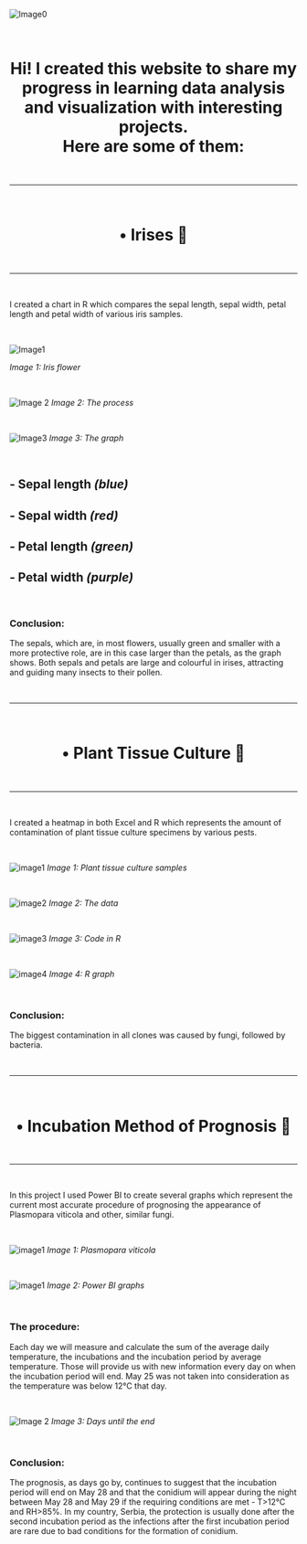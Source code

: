 ![Image0](https://github.com/cerovina/cerovina.github.io/blob/main/012.jpg?raw=true)

<br/>

<h1 align="center">
  Hi! I created this website to share my progress in learning data analysis and visualization with interesting projects.<br/>
  Here are some of them:
  </h1>
  
<br/>

-------------------

<br/>
<h1 align="center">
  • Irises 🌸
  </h1>
  <br/>
  
-------------------

<br/>

I created a chart in R which compares the sepal length, sepal width, petal length and petal width of various iris samples.

<br/>

![Image1](https://www.integratedots.com/wp-content/uploads/2019/06/iris_petal-sepal-e1560211020463.png)
  
_Image 1: Iris flower_

<br/>

![Image 2](https://github.com/cerovina/Irises-Graph/blob/main/IrisScreenshot.png?raw=true)
_Image 2: The process_

<br/>

![Image3](https://github.com/cerovina/Irises-Graph/blob/main/IrisesGraph.png?raw=true)
_Image 3: The graph_

<br/>

## - Sepal length _(blue)_
## - Sepal width _(red)_
## - Petal length _(green)_
## - Petal width _(purple)_

<br/>

### Conclusion:

The sepals, which are, in most flowers, usually green and smaller with a more protective role, are in this case larger than the petals, as the graph shows. Both sepals and petals are large and colourful in irises, attracting and guiding many insects to their pollen.

<br/>

---------------------------

<br/>
<h1 align="center">
  • Plant Tissue Culture 🧫
  </h1>
  <br/>
  
---------------------------

<br/>

I created a heatmap in both Excel and R which represents the amount of contamination of plant tissue culture specimens by various pests.

<br/>

![image1](https://www.plantcelltechnology.com/product_images/uploaded_images/shutterstock-1164049147-min.jpg)
_Image 1: Plant tissue culture samples_

<br/>

![image2](https://github.com/cerovina/PlantTissueCulture1/blob/main/ExcelChart.png?raw=true)
_Image 2: The data_

<br/>

![image3](https://github.com/cerovina/PlantTissueCulture1/blob/main/TissueCultureR.png?raw=true)
_Image 3: Code in R_

<br/>

![image4](https://github.com/cerovina/PlantTissueCulture1/blob/main/RCHART1.png?raw=true)
_Image 4: R graph_

<br/>

### Conclusion:

The biggest contamination in all clones was caused by fungi, followed by bacteria.

<br/>

-------------------------------------

<br/>
<h1 align="center">
  • Incubation Method of Prognosis 🍄
  </h1>
  <br/>
  
-------------------------------------

<br/>

In this project I used Power BI to create several graphs which represent the current most accurate procedure of prognosing the appearance of Plasmopara viticola and other, similar fungi. 

<br/>

![image1](https://github.com/cerovina/Plasmopara-viticola/blob/main/PlasmoparaImage.jpg?raw=true)
_Image 1: Plasmopara viticola_

<br/>

![image1](https://github.com/cerovina/Plasmopara-viticola/blob/main/Pv.png?raw=true)
_Image 2: Power BI graphs_

<br/>

### The procedure:

Each day we will measure and calculate the sum of the average daily temperature, the incubations and the incubation period by average temperature. Those will provide us with new information every day on when the incubation period will end. May 25 was not taken into consideration as the temperature was below 12°C that day.

<br/>

![Image 2](https://github.com/cerovina/Plasmopara-viticola/blob/main/3pv.png?raw=true)
_Image 3: Days until the end_

<br/>

### Conclusion:

The prognosis, as days go by, continues to suggest that the incubation period will end on May 28 and that the conidium will appear during the night between May 28 and May 29 if the requiring conditions are met - T>12°C and RH>85%.
In my country, Serbia, the protection is usually done after the second incubation period as the infections after the first incubation period are rare due to bad conditions for the formation of conidium.

<br/>
